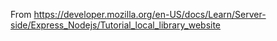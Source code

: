 From https://developer.mozilla.org/en-US/docs/Learn/Server-side/Express_Nodejs/Tutorial_local_library_website